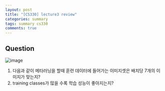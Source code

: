 ```yaml
---
layout: post
title: "[CS330] lecture3 review"
categories: summary
tags: summary cs330
comments: true
---
```


## Question

![image](https://user-images.githubusercontent.com/65720894/177471474-a9c84994-bf85-42c2-80fa-2b8d0e062d97.png)

1. 다음과 같이 메타러닝을 할때 훈련 데이터에 들어가는 이미지셋은 배치당 7개의 이미지가 맞는지?
2. training classes가 많을 수록 학습 성능이 좋아지는지?
